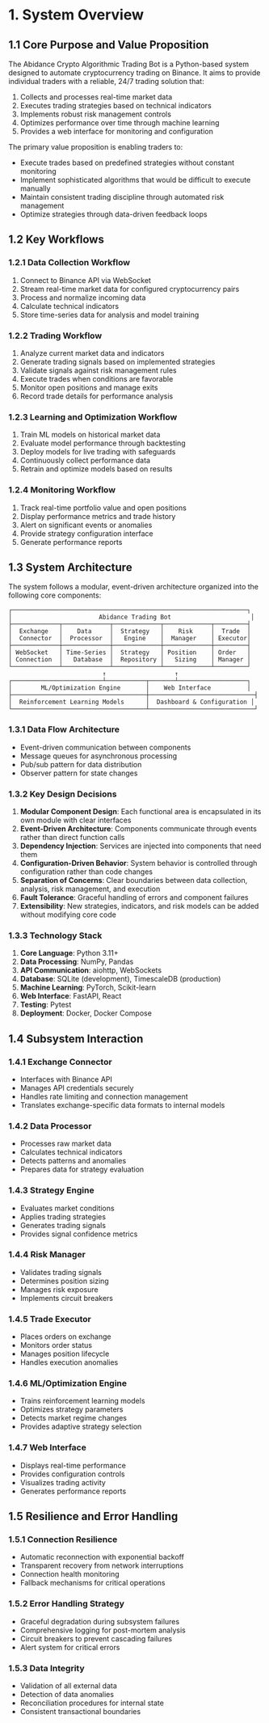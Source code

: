 # 1. System Overview

## 1.1 Core Purpose and Value Proposition

The Abidance Crypto Algorithmic Trading Bot is a Python-based system designed to automate cryptocurrency trading on Binance. It aims to provide individual traders with a reliable, 24/7 trading solution that:

1. Collects and processes real-time market data
2. Executes trading strategies based on technical indicators
3. Implements robust risk management controls
4. Optimizes performance over time through machine learning
5. Provides a web interface for monitoring and configuration

The primary value proposition is enabling traders to:
- Execute trades based on predefined strategies without constant monitoring
- Implement sophisticated algorithms that would be difficult to execute manually
- Maintain consistent trading discipline through automated risk management
- Optimize strategies through data-driven feedback loops

## 1.2 Key Workflows

### 1.2.1 Data Collection Workflow
1. Connect to Binance API via WebSocket
2. Stream real-time market data for configured cryptocurrency pairs
3. Process and normalize incoming data
4. Calculate technical indicators
5. Store time-series data for analysis and model training

### 1.2.2 Trading Workflow
1. Analyze current market data and indicators
2. Generate trading signals based on implemented strategies
3. Validate signals against risk management rules
4. Execute trades when conditions are favorable
5. Monitor open positions and manage exits
6. Record trade details for performance analysis

### 1.2.3 Learning and Optimization Workflow
1. Train ML models on historical market data
2. Evaluate model performance through backtesting
3. Deploy models for live trading with safeguards
4. Continuously collect performance data
5. Retrain and optimize models based on results

### 1.2.4 Monitoring Workflow
1. Track real-time portfolio value and open positions
2. Display performance metrics and trade history
3. Alert on significant events or anomalies
4. Provide strategy configuration interface
5. Generate performance reports

## 1.3 System Architecture

The system follows a modular, event-driven architecture organized into the following core components:

```
┌─────────────────────────────────────────────────────────────────┐
│                        Abidance Trading Bot                      │
├─────────────┬─────────────┬─────────────┬─────────────┬─────────┤
│  Exchange   │    Data     │  Strategy   │    Risk     │  Trade  │
│  Connector  │  Processor  │   Engine    │  Manager    │ Executor│
├─────────────┼─────────────┼─────────────┼─────────────┼─────────┤
│ WebSocket   │ Time-Series │  Strategy   │ Position    │ Order   │
│ Connection  │   Database  │  Repository │   Sizing    │ Manager │
└─────────────┴─────────────┴─────────────┴─────────────┴─────────┘
                          ↑                   ↑
┌─────────────────────────┴───────────┬───────┴───────────────────┐
│        ML/Optimization Engine       │    Web Interface          │
├─────────────────────────────────────┼─────────────────────────────┤
│  Reinforcement Learning Models      │  Dashboard & Configuration │
└─────────────────────────────────────┴─────────────────────────────┘
```

### 1.3.1 Data Flow Architecture
- Event-driven communication between components
- Message queues for asynchronous processing
- Pub/sub pattern for data distribution
- Observer pattern for state changes

### 1.3.2 Key Design Decisions
1. **Modular Component Design**: Each functional area is encapsulated in its own module with clear interfaces
2. **Event-Driven Architecture**: Components communicate through events rather than direct function calls
3. **Dependency Injection**: Services are injected into components that need them
4. **Configuration-Driven Behavior**: System behavior is controlled through configuration rather than code changes
5. **Separation of Concerns**: Clear boundaries between data collection, analysis, risk management, and execution
6. **Fault Tolerance**: Graceful handling of errors and component failures
7. **Extensibility**: New strategies, indicators, and risk models can be added without modifying core code

### 1.3.3 Technology Stack
1. **Core Language**: Python 3.11+
2. **Data Processing**: NumPy, Pandas
3. **API Communication**: aiohttp, WebSockets
4. **Database**: SQLite (development), TimescaleDB (production)
5. **Machine Learning**: PyTorch, Scikit-learn
6. **Web Interface**: FastAPI, React
7. **Testing**: Pytest
8. **Deployment**: Docker, Docker Compose

## 1.4 Subsystem Interaction

### 1.4.1 Exchange Connector
- Interfaces with Binance API
- Manages API credentials securely
- Handles rate limiting and connection management
- Translates exchange-specific data formats to internal models

### 1.4.2 Data Processor
- Processes raw market data
- Calculates technical indicators
- Detects patterns and anomalies
- Prepares data for strategy evaluation

### 1.4.3 Strategy Engine
- Evaluates market conditions
- Applies trading strategies
- Generates trading signals
- Provides signal confidence metrics

### 1.4.4 Risk Manager
- Validates trading signals
- Determines position sizing
- Manages risk exposure
- Implements circuit breakers

### 1.4.5 Trade Executor
- Places orders on exchange
- Monitors order status
- Manages position lifecycle
- Handles execution anomalies

### 1.4.6 ML/Optimization Engine
- Trains reinforcement learning models
- Optimizes strategy parameters
- Detects market regime changes
- Provides adaptive strategy selection

### 1.4.7 Web Interface
- Displays real-time performance
- Provides configuration controls
- Visualizes trading activity
- Generates performance reports

## 1.5 Resilience and Error Handling

### 1.5.1 Connection Resilience
- Automatic reconnection with exponential backoff
- Transparent recovery from network interruptions
- Connection health monitoring
- Fallback mechanisms for critical operations

### 1.5.2 Error Handling Strategy
- Graceful degradation during subsystem failures
- Comprehensive logging for post-mortem analysis
- Circuit breakers to prevent cascading failures
- Alert system for critical errors

### 1.5.3 Data Integrity
- Validation of all external data
- Detection of data anomalies
- Reconciliation procedures for internal state
- Consistent transactional boundaries 